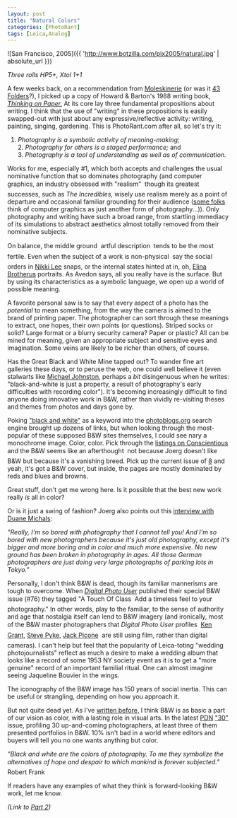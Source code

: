 ```yaml
---
layout: post
title: "Natural Colors"
categories: [PhotoRant]
tags: [Leica,Analog]
---
```



![San Francisco, 2005]({{ 'http://www.botzilla.com/pix2005/natural.jpg' | absolute_url }})


<i>Three rolls HP5+, Xtol 1+1</i>

A few weeks back, on a recommendation from <a href="http://www.moleskinerie.com/">Moleskinerie</a> (or was it <a href="http://www.43folders.com/">43 Folders</a>?), I picked up a copy of Howard & Barton's 1988 writing book, <a href="http://www.powells.com/cgi-bin/biblio?partner_id=25342&cgi=biblio&show=trade+paperback:0688077587:0688077587:4.95"><cite>Thinking on Paper.</cite></a> At its core lay three fundamental propositions about writing. I think that the use of "writing" in these propositions is easily swapped-out with just about any expressive/reflective activity: writing, painting, singing, gardening. This is PhotoRant.com after all, so let's try it:

<!--more-->
1. <i>Photography is a symbolic activity of meaning-making;</i><br />2. <i>Photography for others is a staged performance;</i> and<br />3. <i>Photography is a tool of understanding as well as of communication.</i>

Works for me, especially #1, which both accepts and challenges the usual nominative function that so dominates photography (and computer graphics, an industry obsessed with "realism" &#151; though its greatest successes, such as <i>The Incredibles,</i> wisely use realism merely as a point of departure and occasional familiar grounding for their audience (<a href="http://www.syabi.com/">some folks</a> think of computer graphics as just another form of photography...)). Only photography and writing have such a broad range, from startling immediacy of its simulations to abstract aesthetics almost totally removed from their nominative subjects.

On balance, the middle ground &#151; artful description &#151; tends to be the most fertile. Even when the subject of a work is non-physical &#151; say the social orders in <a href="http://www.tonkonow.com/lee.html">Nikki Lee</a> snaps, or the internal states hinted at in, oh, <a href="http://www.culturebase.net/artist.php?735">Elina Brotherus</a> portraits. As Avedon says, all you really have is the surface. But by using its characteristics as a symbolic language, we open up a world of possible meaning.

A favorite personal saw is to say that every aspect of a photo has the <i>potential</i> to mean something, from the way the camera is aimed to the brand of printing paper. The photographer can sort through these meanings to extract, one hopes, their own points (or questions). Striped socks or solid? Large format or a blurry security camera? Paper or plastic? All can be mined for meaning, given an appropriate subject and sensitive eyes and imagination. Some veins are likely to be richer than others, of course.

Has the Great Black and White Mine tapped out? To wander fine art galleries these days, or to peruse the web, one could well believe it (even stalwarts like <a href="http://www.luminous-landscape.com/columns/mj-dof-response.shtml">Michael Johnston,</a> perhaps a <i>bit</i> disingenuous when he writes: "black-and-white is just a property, a result of photography's early difficulties with recording color"). It's becoming increasingly difficult to find anyone doing innovative work in B&W, rather than vividly re-visiting theses and themes from photos and days gone by.

Poking <a href="http://www.photoblogs.org/search/?keyword=black+and+white">"black and white"</a> as a keyword into the <a href="http://www.photoblogs.org/">photoblogs.org</a> search engine brought up dozens of links, but when looking through the most-popular of these supposed B&W sites themselves, I could see nary a monochrome image. Color, color. Pick through the <a href="http://www.jmcolberg.com/weblog/archives/cat_contemporary_photographers.html">listings on Conscientious</a> and the B&W seems like an afterthought &#151; not because Joerg doesn't like B&W but because it's a vanishing breed. Pick up the current issue of <a href="http://www.foto8.com/">8</a> and yeah, it's got a B&W cover, but inside, the pages are mostly dominated by reds and blues and browns.

Great stuff, don't get me wrong here. Is it possible that the best new work really <i>is</i> all in color?

Or is it just a swing of fashion? Joerg also points out this <a href="http://www.pittsburghcitypaper.ws/scripts/printIt.cfm?ref=1889">interview with Duane Michals</a>:

<i>"Really, I'm so bored with photography that I cannot tell you! And I'm so bored with new photographers because it's just old photography, except it's bigger and more boring and in color and much more expensive. No new ground has been broken in photography in ages. All those German photographers are just doing very large photographs of parking lots in Tokyo."</i>

Personally, I don't think B&W is dead, though its familiar mannerisms are tough to overcome. When <a href="http://www.digitalphotouser.co.uk/"><cite>Digital Photo User</cite></a> published their special B&W issue (#76) they tagged "A Touch Of Class &#151; Add a timeless feel to your photography." In other words, play to the familiar, to the sense of authority and age that nostalgia itself can lend to B&W imagery (and ironically, most of the B&W master photographers that <cite>Digital Photo User</cite> profiles &#151; <a href="http://www.irish-photography.com/exhibitions/grant.html">Ken Grant</a>, <a href="http://www.pyke-eye.com/">Steve Pyke</a>, <a href="http://www.jackpicone.com">Jack Picone</a> &#151; are still using film, rather than digital cameras). I can't help but feel that the popularity of Leica-toting "wedding photojournalists" reflect as much a desire to make a wedding album that looks like a record of some 1953 NY society event as it is to get a "more genuine" record of an important familial ritual. One can almost imagine seeing Jaqueline Bouvier in the wings.

The iconography of the B&W image has 150 years of social inertia. This can be useful or strangling, depending on how you approach it.

But not quite dead yet. As I've <a href="/blog/archives/000225.html">written before,</a> I think B&W is as basic a part of our vision as color, with a lasting role in visual arts. In the latest <a href="http://www.pdnonline.com/">PDN</a> <a href="http://pdngallery.com/gallery/pdns30/2005/">"30"</a> issue, profiling 30 up-and-coming photographers, at least three of them presented portfolios in B&W. 10% isn't bad in a world where editors and buyers will tell you no one wants anything but color.

<i>"Black and white are the colors of photography. To me they symbolize the alternatives of hope and despair to which mankind is forever subjected."</i> &#151; Robert Frank

If readers have any examples of what they think is forward-looking B&W work, let me know.

<i>(Link to <a href="/blog/archives/000391.html">Part 2</a>)</i>
